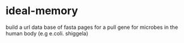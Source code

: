 # ideal-memory
build a url data base of fasta pages for a pull gene for microbes in the human body (e.g e.coli. shiggela)
